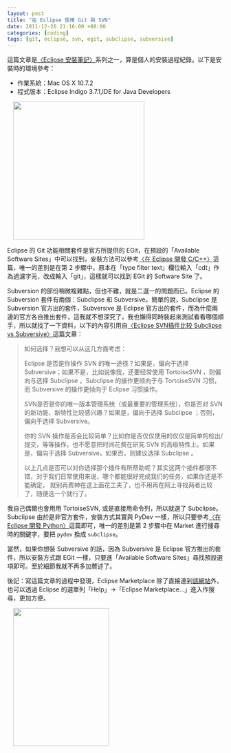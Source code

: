 ```yaml
--- 
layout: post
title: "在 Eclipse 使用 Git 與 SVN"
date: 2011-12-26 21:16:00 +08:00
categories: [coding]
tags: [git, eclipse, svn, egit, subclipse, subversive]
---
```


這篇文章是[〈Eclipse 安裝筆記〉](/blog/2011/12/26/eclipse-setup-note/)系列之一，算是個人的安裝過程紀錄。以下是安裝時的環境參考：

- 作業系統：Mac OS X 10.7.2
- 程式版本：Eclipse Indigo 3.7.1,IDE for Java Developers

<a href="http://2.bp.blogspot.com/-J0Sk2f21i5E/TvhxTRKpZLI/AAAAAAAAJGA/B2rKcoejSu4/s1600/%25E8%259E%25A2%25E5%25B9%2595%25E5%25BF%25AB%25E7%2585%25A7+2011-12-26+%25E4%25B8%258B%25E5%258D%25888.51.13.png" imageanchor="1" style="margin-left: 1em; margin-right: 1em;"><img border="0" height="320" src="http://2.bp.blogspot.com/-J0Sk2f21i5E/TvhxTRKpZLI/AAAAAAAAJGA/B2rKcoejSu4/s320/%25E8%259E%25A2%25E5%25B9%2595%25E5%25BF%25AB%25E7%2585%25A7+2011-12-26+%25E4%25B8%258B%25E5%258D%25888.51.13.png" width="305" /></a>

<!-- more -->

Eclipse 的 Git 功能相關套件是官方所提供的 EGit，在預設的「Available Software Sites」中可以找到，安裝方法可以參考[〈在 Eclipse 開發 C/C++〉](/blog/2011/12/26/eclipse-for-cplusplus/)這篇，唯一的差別是在第 2 步驟中，原本在「type filter text」欄位輸入「cdt」作為過濾字元，改成輸入「git」，這樣就可以找到 EGit 的 Software Site 了。

Subversion 的部份稍微複雜點，但也不難，就是二選一的問題而已。Eclipse 的 Subversion 套件有兩個：Subclipse 和 Subversive。簡單的說，Subclipse 是 Subversion 官方出的套件，Subversive 是 Eclipse 官方出的套件，而為什麼兩邊的官方各自推出套件，這我就不想深究了，我也懶得同時裝起來測試看看哪個順手，所以就找了一下資料，以下的內容引用自[〈Eclipse SVN插件比较 Subclipse vs Subversive〉](http://www.akii.org/eclipse-svn-plugins-subclipse-vs-subversive.html)這篇文章：

> 如何选择？我想可以从这几方面考虑： 
>
> Eclipse 是否是你操作 SVN 的唯一途径？如果是，偏向于选择 Subversive；如果不是，比如说像我，还要经常使用 TortoiseSVN ，则偏向与选择 Subclipse 。Subclipse 的操作更倾向于与 TortoiseSVN 习惯，而 Subversive 的操作更倾向于 Eclipse 习惯操作。 
>
> SVN是否是你的唯一版本管理系统（或最重要的管理系统），你是否对 SVN 的新功能、新特性比较感兴趣？如果是，偏向于选择 Subclipse ；否则，偏向于选择 Subversive。 
>
> 你的 SVN 操作是否会比较简单？比如你是否仅仅使用的仅仅是简单的检出/提交，等等操作，也不愿意把时间花费在研究 SVN 的高级特性上。如果是，偏向于选择 Subversive，如果否，则建议选择 Subclipse 。 
>
> 以上几点是否可以对你选择那个插件有所帮助呢？其实这两个插件都很不错，对于我们日常使用来说，哪个都能很好完成我们的任务，如果你还是不能确定， 就别再费神在这上面花工夫了，也不用再在网上寻找两者比较了，随便选一个就行了。

我自己偶爾也會用用 TortoiseSVN, 或是直接用命令列，所以就選了 Subclipse。Subclipse 由於是非官方套件，安裝方式其實與 PyDev 一樣，所以只要參考[〈在 Eclipse 開發 Python〉](/blog/2011/12/26/eclipse-for-python/)這篇即可，唯一的差別是第 2 步驟中在 Market 進行搜尋時的關鍵字，要把 `pydev` 換成 `subclipse`。

當然，如果你想裝 Subversive 的話，因為 Subversive 是 Eclipse 官方推出的套件，所以安裝方式跟 EGit 一樣，只要進「Available Software Sites」尋找預設選項即可。至於細節我就不再多加贅述了。

後記：寫這篇文章的過程中發現，Eclipse Marketplace 除了直接連到[該網站](http://marketplace.eclipse.org/)外，也可以透過 Eclipse 的選單列「Help」→「Eclipse Marketplace...」進入作搜尋，更加方便。

<a href="http://1.bp.blogspot.com/-ouIbMPNwUJg/TvhzVdqADQI/AAAAAAAAJGM/GF2NZwcbOMA/s1600/%25E8%259E%25A2%25E5%25B9%2595%25E5%25BF%25AB%25E7%2585%25A7+2011-12-26+%25E4%25B8%258B%25E5%258D%25889.14.36.png" imageanchor="1" style="margin-left: 1em; margin-right: 1em;"><img border="0" height="320" src="http://1.bp.blogspot.com/-ouIbMPNwUJg/TvhzVdqADQI/AAAAAAAAJGM/GF2NZwcbOMA/s320/%25E8%259E%25A2%25E5%25B9%2595%25E5%25BF%25AB%25E7%2585%25A7+2011-12-26+%25E4%25B8%258B%25E5%258D%25889.14.36.png" width="223" /></a>